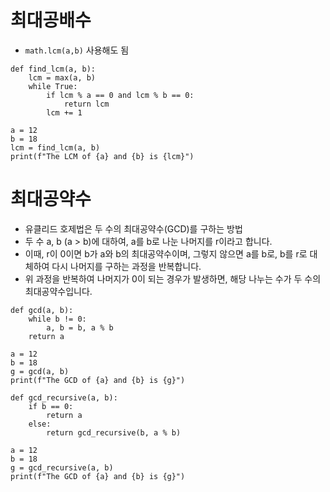 # 최대공배수 
- `math.lcm(a,b)` 사용해도 됨

```
def find_lcm(a, b):
    lcm = max(a, b)
    while True:
        if lcm % a == 0 and lcm % b == 0:
            return lcm
        lcm += 1

a = 12
b = 18
lcm = find_lcm(a, b)
print(f"The LCM of {a} and {b} is {lcm}")

```

# 최대공약수
- 유클리드 호제법은 두 수의 최대공약수(GCD)를 구하는 방법
- 두 수 a, b (a > b)에 대하여, a를 b로 나눈 나머지를 r이라고 합니다. 
- 이때, r이 0이면 b가 a와 b의 최대공약수이며, 그렇지 않으면 a를 b로, b를 r로 대체하여 다시 나머지를 구하는 과정을 반복합니다.
- 위 과정을 반복하여 나머지가 0이 되는 경우가 발생하면, 해당 나누는 수가 두 수의 최대공약수입니다.

```
def gcd(a, b):
    while b != 0:
        a, b = b, a % b
    return a

a = 12
b = 18
g = gcd(a, b)
print(f"The GCD of {a} and {b} is {g}")
```

```
def gcd_recursive(a, b):
    if b == 0:
        return a
    else:
        return gcd_recursive(b, a % b)

a = 12
b = 18
g = gcd_recursive(a, b)
print(f"The GCD of {a} and {b} is {g}")
```
